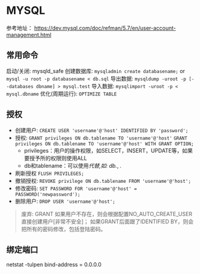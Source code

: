 # MYSQL
 参考地址：
https://dev.mysql.com/doc/refman/5.7/en/user-account-management.html
## 常用命令
启动/关闭: mysqld_safe
创建数据库: `mysqladmin create databasename;` or `mysql -u root -p databasename < db.sql`
导出数据: `mysqldump -uroot -p [--databases dbname] > mysql.test`
导入数据: `mysqlimport -uroot -p < mysql.dbname`
优化(周期运行): `OPTIMIZE TABLE`
## 授权
- 创建用户: `CREATE USER 'username'@'host' IDENTIFIED BY 'password';`
- 授权: 
    `GRANT privileges ON db.tablename TO 'username'@'host'`
    `GRANT privileges ON db.tablename TO 'username'@'host' WITH GRANT OPTION;`
    - privileges：用户的操作权限，如SELECT，INSERT，UPDATE等，如果要授予所的权限则使用ALL
    - db和tablename：可以使用*代替,如: db.*, *.* 
- 刷新授权
    `FLUSH PRIVILEGES;`
- 撤销授权: `REVOKE privilege ON db.tablename FROM 'username'@'host';`
- 修改密码: `SET PASSWORD FOR 'username'@'host' = PASSWORD('newpassword');`
- 删除用户: `DROP USER 'username'@'host';`
> 废弃: GRANT 如果用户不存在，则会根据配置NO_AUTO_CREATE_USER直接创建用户[非常不安全]； 如果GRANT后面跟了IDENTIFIED BY，则会把所有的密码修改，包括登陆密码。
## 绑定端口
netstat -tulpen
bind-address = 0.0.0.0

